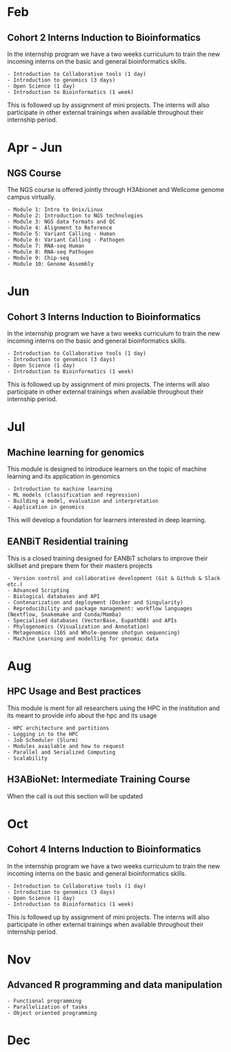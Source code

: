 
# Feb
## Cohort 2 Interns Induction to Bioinformatics
In the internship program we have a two weeks curriculum to train the new incoming interns on the basic and general bioinformatics skills.
```
- Introduction to Collaborative tools (1 day)
- Introduction to genomics (3 days)
- Open Science (1 day)
- Introduction to Bioinformatics (1 week)
```
This is followed up by assignment of mini projects. The interns will also participate in other external trainings when available throughout their internship period.

# Apr - Jun
## NGS Course
The NGS course is offered jointly through H3Abionet and Wellcome genome campus virtually.
```
- Module 1: Intro to Unix/Linux
- Module 2: Introduction to NGS technologies
- Module 3: NGS data formats and QC
- Module 4: Alignment to Reference
- Module 5: Variant Calling - Human
- Module 6: Variant Calling - Pathogen
- Module 7: RNA-seq Human
- Module 8: RNA-seq Pathogen
- Module 9: Chip-seq
- Module 10: Genome Assembly
```
# Jun
## Cohort 3 Interns Induction to Bioinformatics
In the internship program we have a two weeks curriculum to train the new incoming interns on the basic and general bioinformatics skills.
```
- Introduction to Collaborative tools (1 day)
- Introduction to genomics (3 days)
- Open Science (1 day)
- Introduction to Bioinformatics (1 week)
```
This is followed up by assignment of mini projects. The interns will also participate in other external trainings when available throughout their internship period.
# Jul
## Machine learning for genomics
This module is designed to introduce learners on the topic of machine learning and its application in genomics
```
- Introduction to machine learning
- ML models (classification and regression)
- Building a model, evaluation and interpretation
- Application in genomics
```
This will develop a foundation for learners interested in deep learning.
## EANBiT Residential training
This is a closed training designed for EANBiT scholars to improve their skillset and prepare them for their masters projects
```
- Version control and collaborative development (Git & Github & Slack etc.)
- Advanced Scripting
- Biological databases and API
- Contenarization and deployment (Docker and Singularity)
- Reproducibility and package management: workflow languages (Nextflow, Snakemake and Conda/Mamba)
- Specialised databases (VectorBase, EupathDB) and APIs
- Phylogenomics (Visualization and Annotation)
- Metagenomics (16S and Whole-genome shotgun sequencing) 
- Machine Learning and modelling for genomic data
```
# Aug 
## HPC Usage and Best practices
This module is ment for all researchers using the HPC in the institution and its meant to provide info about the hpc and its usage
```
- HPC architecture and partitions
- Logging in to the HPC
- Job Scheduler (Slurm)
- Modules available and how to request
- Parallel and Serialized Computing
- Scalability
```

## H3ABioNet: Intermediate Training Course
When the call is out this section will be updated

# Oct
## Cohort 4 Interns Induction to Bioinformatics
In the internship program we have a two weeks curriculum to train the new incoming interns on the basic and general bioinformatics skills.
```
- Introduction to Collaborative tools (1 day)
- Introduction to genomics (3 days)
- Open Science (1 day)
- Introduction to Bioinformatics (1 week)
```
This is followed up by assignment of mini projects. The interns will also participate in other external trainings when available throughout their internship period.

# Nov 
## Advanced R programming and data manipulation
```
- Functional programming
- Parallelization of tasks
- Object oriented programming
```

# Dec 


